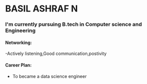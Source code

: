 # BASIL ASHRAF N
### I'm currently pursuing B.tech in Computer science and Engineering

#### Networking:

-Actively listening,Good communication,postivity


#### Career Plan:

- To became a data science engineer
